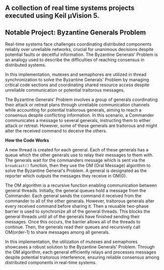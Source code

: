 ## A collection of real time systems projects executed using Keil µVision 5.


## Notable Project: Byzantine Generals Problem ##

Real-time systems face challenges coordinating distributed components reliably over unreliable networks, crucial for unanimous decisions despite potential faults or deceitful information. The Byzantine Generals' Problem is an analogy used to describe the difficulties of reaching consensus in distributed systems.

In this implementation, mutexes and semaphores are utilized in thread synchronization to solve the Byzantine Generals' Problem by managing critical code sections and coordinating shared resource access despite unreliable communication or potential traitorous messages.

The Byzantine Generals' Problem involves a group of generals coordinating their attack or retreat plans through unreliable communication channels while accounting for potential traitorous generals, aiming to reach a consensus despite conflicting information.
In this scenario, a Commander communicates a message to several generals, instructing them to either attack or retreat. However, some of these generals are traitorous and might alter the received command to deceive the others.

**How the Code Works**

A new thread is created for each general. Each of these generals has a queue which the other generals use to relay their messages to them with. The generals wait for the commanders message which is sent via the `broadcast()` function, then they use the OM (Oral Message) algorithm to solve the Byzantine General's Problem. A general is designated as the reporter which outputs the messages they receive in OM(0).

The OM algorithm is a recursive function enabling communication between general threads. Initially, the general queues hold a message from the Commander. Each general sends the command it received from the commander to all of the other generals. However, traitorous generals alter every received command before sharing it. Then a reusable two-phase barrier is used to synchronize all of the general threads. This blocks the general threads until all of the generals have finished sending their messages. Once this occurs, the barrier allows all of the threads to continue. Then, the generals read their queues and recursively call OM(order-1) to share messages among all generals.

In this implementation, the utilization of mutexes and semaphores showcases a robust solution to the Byzantine Generals' Problem. Through the OM algorithm, each general efficiently relays and processes messages despite potential traitorous interference, ensuring reliable consensus among distributed components in real-time systems.

